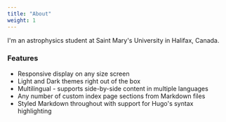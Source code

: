 ```yaml
---
title: "About"
weight: 1
---
```


I'm an astrophysics student at Saint Mary's University in Halifax, Canada.

### Features

* Responsive display on any size screen
* Light and Dark themes right out of the box
* Multilingual - supports side-by-side content in multiple languages
* Any number of custom index page sections from Markdown files
* Styled Markdown throughout with support for Hugo's syntax highlighting
